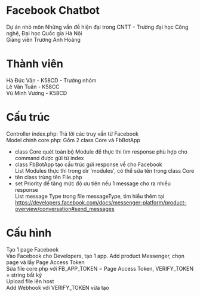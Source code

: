 # Facebook Chatbot
Dự án nhỏ môn Những vấn đề hiện đại trong CNTT - Trường đại học Công nghệ, Đại học Quốc gia Hà Nội</br>
Giảng viên Trương Anh Hoàng
# Thành viên
Hà Đức Văn - K58CD - Trưởng nhóm</br>
Lê Văn Tuấn - K58CC</br>
Vũ Minh Vương - K58CD
# Cấu trúc 
Controller index.php: Trả lời các truy vấn từ Facebook</br>
Model chính core.php: Gồm 2 class Core và FbBotApp</br>
- class Core quét toàn bộ Module để thực thi tìm response phù hợp cho command được gửi từ index</br>
- class FbBotApp tạo cấu trúc gửi response về cho Facebook</br>
List Modules thực thi trong dir 'modules', có thể sửa tên trong class Core</br>
- tên class trùng tên File.php</br>
- set Priority để tăng mức độ ưu tiên nếu 1 message cho ra nhiều response</br>
List message Type trong file messageType, tìm hiểu thêm tại https://developers.facebook.com/docs/messenger-platform/product-overview/conversation#send_messages</br>
# Cấu hình
Tạo 1 page Facebook</br>
Vào Facebook cho Developers, tạo 1 app. Add product Messenger, chọn page và lấy Page Access Token</br>
Sửa file core.php với FB_APP_TOKEN = Page Access Token, VERIFY_TOKEN = string bất kỳ</br>
Upload file lên host</br>
Add Webhook với VERIFY_TOKEN vừa tạo</br>